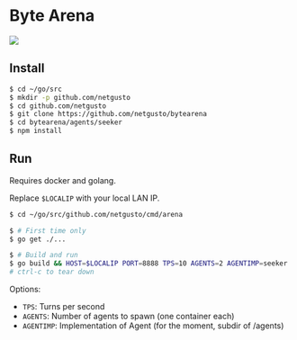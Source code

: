 # Byte Arena

![](https://cloud.githubusercontent.com/assets/4974818/24494371/57a8073c-1532-11e7-9026-469640cea9a7.png)
## Install

```bash
$ cd ~/go/src
$ mkdir -p github.com/netgusto
$ cd github.com/netgusto
$ git clone https://github.com/netgusto/bytearena
$ cd bytearena/agents/seeker
$ npm install
```

## Run

Requires docker and golang.

Replace `$LOCALIP` with your local LAN IP.

```bash
$ cd ~/go/src/github.com/netgusto/cmd/arena

$ # First time only
$ go get ./...

$ # Build and run
$ go build && HOST=$LOCALIP PORT=8888 TPS=10 AGENTS=2 AGENTIMP=seeker ./arena
# ctrl-c to tear down
```

Options:
* `TPS`: Turns per second
* `AGENTS`: Number of agents to spawn (one container each)
* `AGENTIMP`: Implementation of Agent (for the moment, subdir of /agents)
